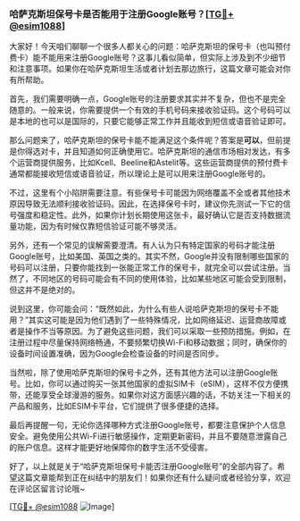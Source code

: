 ### 哈萨克斯坦保号卡是否能用于注册Google账号？[[TG💪+ @esim1088](https://t.me/s/esim1088)]

大家好！今天咱们聊聊一个很多人都关心的问题：哈萨克斯坦的保号卡（也叫预付费卡）能不能用来注册Google账号？这事儿看似简单，但实际上涉及到不少细节和注意事项。如果你在哈萨克斯坦生活或者计划去那边旅行，这篇文章可能会对你有所帮助。

首先，我们需要明确一点，Google账号的注册要求其实并不复杂，但也不是完全随意的。一般来说，你需要提供一个有效的手机号码来接收验证码。这个号码可以是本地的也可以是国际的，只要它能够正常工作并且能收到短信或语音验证即可。

那么问题来了，哈萨克斯坦的保号卡能不能满足这个条件呢？答案是**可以**，但前提是你得选对卡，并且知道如何正确使用它。哈萨克斯坦的通信市场相对发达，有多个运营商提供服务，比如Kcell、Beeline和Astelit等。这些运营商提供的预付费卡通常都能接收短信或语音验证，所以理论上是可以用来注册Google账号的。

不过，这里有个小陷阱需要注意。有些保号卡可能因为网络覆盖不全或者其他技术原因导致无法顺利接收验证码。因此，在选择保号卡时，建议你先测试一下它的信号强度和稳定性。此外，如果你计划长期使用这张卡，最好确认它是否支持数据流量功能，因为有时候仅靠短信验证可能不够灵活。

另外，还有一个常见的误解需要澄清。有人认为只有特定国家的号码才能注册Google账号，比如美国、英国之类的。其实不然，Google并没有限制哪些国家的号码可以注册，只要你能找到一张能正常工作的保号卡，就完全可以尝试注册。当然了，不同地区的号码可能会有不同的使用体验，比如某些地区可能会受到限制，但这并不是绝对的。

说到这里，你可能会问：“既然如此，为什么有些人说哈萨克斯坦的保号卡不能用？”其实这可能是因为他们遇到了一些特殊情况，比如网络延迟、运营商故障或者是操作不当等原因。为了避免这些问题，我们可以采取一些预防措施。例如，在注册过程中尽量保持网络畅通，不要频繁切换Wi-Fi和移动数据；同时，确保你的设备时间设置准确，因为Google会检查设备的时间是否同步。

当然啦，除了使用哈萨克斯坦的保号卡之外，还有其他方法可以注册Google账号。比如，你可以通过购买一张其他国家的虚拟SIM卡（eSIM），这样不仅方便携带，还能享受全球漫游的服务。如果你对这方面感兴趣的话，不妨关注一下相关的产品和服务，比如ESIM卡平台，它们提供了很多便捷的选择。

最后再提醒一句，无论你选择哪种方式注册Google账号，都要注意保护个人信息安全。避免使用公共Wi-Fi进行敏感操作，定期更新密码，并且不要随意泄露自己的账户信息。这样才能更好地保障你的数字生活不受侵害。

好了，以上就是关于“哈萨克斯坦保号卡能否注册Google账号”的全部内容了。希望这篇文章能帮到正在纠结中的朋友们！如果你还有什么疑问或者经验分享，欢迎在评论区留言讨论哦~

[[TG💪+ @esim1088](https://t.me/s/esim1088) ![Image](https://i.postimg.cc/4NQfJmqS/Snipaste-2025-05-13-00-14-12.png)]